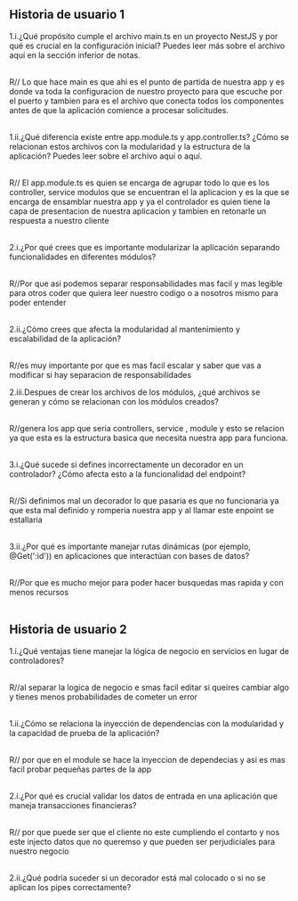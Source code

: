 ## Historia de usuario 1

1.i.¿Qué propósito cumple el archivo main.ts en un proyecto NestJS y por qué es crucial en la configuración inicial? Puedes leer más sobre el archivo aquí en la sección inferior de notas. <br><br>

R// Lo que hace main es que ahi es el punto de partida de nuestra app y es donde va toda la configuracion de nuestro proyecto para que escuche por el puerto y  tambien para es el archivo que conecta todos los componentes antes de que la aplicación comience a procesar solicitudes.<br><br>

1.ii.¿Qué diferencia existe entre app.module.ts y app.controller.ts? ¿Cómo se relacionan estos archivos con la modularidad y la estructura de la aplicación? Puedes leer sobre el archivo aquí o aquí.<br><br>

R// El app.module.ts es quien se encarga de agrupar todo lo que es los controller, service modulos que se encuentran el la aplicacion y es la que se encarga de ensamblar nuestra app y ya el controlador es quien tiene la capa de presentacion de nuestra aplicacion  y tambien en retonarle un respuesta a nuestro cliente <br><br>

2.i.¿Por qué crees que es importante modularizar la aplicación separando funcionalidades en diferentes módulos?<br><br>

R//Por que asi podemos separar responsabilidades mas facil y mas legible para otros coder que quiera leer nuestro codigo o a nosotros mismo para poder entender <br><br>

2.ii.¿Cómo crees que afecta la modularidad al mantenimiento y escalabilidad de la aplicación?<br><br>

R//es muy importante por que es mas facil escalar y saber que vas a modificar si hay separacion de responsabilidades 

2.iii.Despues de crear los archivos de los módulos, ¿qué archivos se generan y cómo se relacionan con los módulos creados?<br><br>

R//genera los app que seria controllers, service , module y esto se relacion ya que esta es la estructura basica que necesita nuestra app para funciona.<br><br>

3.i.¿Qué sucede si defines incorrectamente un decorador en un controlador? ¿Cómo afecta esto a la funcionalidad del endpoint?<br><br>

R//Si definimos mal un decorador lo que pasaria es que no funcionaria ya que esta mal definido y romperia nuestra app y al llamar este  enpoint se estallaria<br><br>

3.ii.¿Por qué es importante manejar rutas dinámicas (por ejemplo, @Get(':id')) en aplicaciones que interactúan con bases de datos?<br><br>

R//Por que es mucho mejor para poder hacer busquedas mas rapida y con menos recursos<br><br>

## Historia de usuario 2

1.i.¿Qué ventajas tiene manejar la lógica de negocio en servicios en lugar de controladores?<br><br>

R//al separar la logica de negocio e smas facil editar si queires cambiar algo y tienes menos probabilidades de cometer un error<br><br>

1.ii.¿Cómo se relaciona la inyección de dependencias con la modularidad y la capacidad de prueba de la aplicación?<br><br>

R// por que en el module se hace la inyeccion de dependecias y asi es mas facil probar pequeñas partes de la app<br><br>

2.i.¿Por qué es crucial validar los datos de entrada en una aplicación que maneja transacciones financieras?<br><br>

R// por que puede ser que el cliente no este cumpliendo el contarto y nos este injecto datos que no queremso y que pueden ser perjudiciales para nuestro negocio<br><br>

2.ii.¿Qué podría suceder si un decorador está mal colocado o si no se aplican los pipes correctamente?<br><br>


